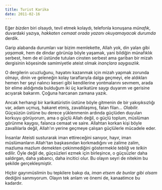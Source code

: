 ```yaml
---
title: Turist Karika
date: 2011-02-16
---
```


Eğer *bizden* biri olsaydı, tevil etmek kolaydı, telefonla konuşana
*münafık*, duvardaki yazıya, *hakkaten cemaat orada yazanı okuyamayacak
durumda* derdik.

Garip alabanda durumları var bizim memlekette, Allah yok, din yalan gibi
*yaşamak*, hem de dindar görünüp böyle yaşamak, yani bildiğin münafıklık
serbest, hem de el üstünde tutulan cinsten serbest ama gariban bir mizah
dergisinin köşesinde samimiyetle ateist olmak *inançlara saygısızlık.*

O dergilerin ucuzluğunu, hayatını kazanmak için mizah yapmak zorunda
olmayı, dinin ve geleneğin kolay taraflarıyla dalga geçmeyi, ele
aldıkları hemen her şeyi nalıncı keseri gibi kendilerine yontmalarını
sevmem, arada bir elime aldığımda bulduğum iki üç karikatüre saygı
duyarım ve gerisine acıyarak bakarım. Çoğuna harcanan zamana yazık.

Ancak herhangi bir karikatüristin üstüne böyle gitmenin de bir
yakışıksızlığı var, adam uçmuş, hakaret etmiş, zavallılaşmış, falan
filan… *Olabilir.* Güçsüzün üstüne bu derece yüklenmenin ardında
güçlüden duyulan korkuyu görüyorum, ama o güçlü Allah değil, o güçlü
toplum, müslüman görünme kaygısı, falanca cemaat ve saire. Allahtan
korkan kişi böyle zavallılarla değil, Allah'ın yerine geçmeye çalışan
güçlülerle mücadele eder.

İnsanlar Ateisti susturarak iman ettireceğini sanıyor, hayır, iman
müslümanların Allah'tan başkasından korkmadığını ve zalime zalim,
mazluma mazlum demekten çekinmediğini göstermekle *tebliğ* ve *telkin*
edilir. Öyle değil de, güçsüzleri ezmek için birleşince, o güçsüzler
daha saldırgan, daha yabancı, daha incitici olur. Bu olayın seyri de
nitekim bu şekilde gerçekleşmiştir.

Hiçbir gayrımüslimin bu tepkilere bakıp da, *iman etsem de bunlar gibi
olsam* dediğini sanmıyorum. Olayın tek anlam ve önemi de, kanaatimce bu
kadardır.

